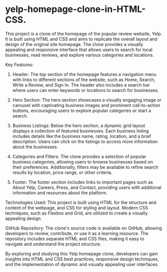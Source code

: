 # yelp-homepage-clone-in-HTML-CSS.

This project is a clone of the homepage of the popular review website, Yelp. It is built using HTML and CSS and aims to replicate the overall layout and design of the original site homepage. The clone provides a visually appealing and responsive interface that allows users to search for local businesses, read reviews, and explore various categories and locations.

Key Features:
1. Header: The top section of the homepage features a navigation menu with links to different sections of the website, such as Home, Search, Write a Review, and Sign In. The header also includes a search bar where users can enter keywords or locations to search for businesses.

2. Hero Section: The hero section showcases a visually engaging image or carousel with captivating business images and prominent call-to-action buttons, encouraging users to explore popular categories or start a search.

3. Business Listings: Below the hero section, a dynamic grid layout displays a collection of featured businesses. Each business listing includes details like the business name, rating, location, and a brief description. Users can click on the listings to access more information about the businesses.
4. Categories and Filters: The clone provides a selection of popular business categories, allowing users to browse businesses based on their preferences. Additionally, filters may be available to refine search results by location, price range, or other criteria.

5. Footer: The footer section includes links to important pages such as About Yelp, Careers, Press, and Contact, providing users with additional information and resources about the platform.

Technologies Used:
This project is built using HTML for the structure and content of the webpage, and CSS for styling and layout. Modern CSS techniques, such as Flexbox and Grid, are utilized to create a visually appealing design.

GitHub Repository:
The clone's source code is available on GitHub, allowing developers to review, contribute, or use it as a learning resource. The repository includes separate HTML and CSS files, making it easy to navigate and understand the project structure.

By exploring and studying this Yelp homepage clone, developers can gain insights into HTML and CSS best practices, responsive design techniques, and the implementation of dynamic and visually appealing user interfaces.


